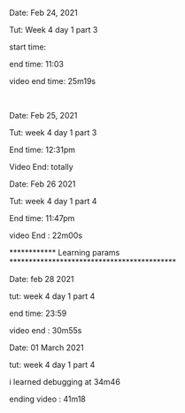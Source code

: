 <br />
Date: Feb 24, 2021 

Tut: Week 4 day 1 part 3

start time: 

end time: 11:03

video end time: 25m19s 

<br/>

Date: Feb 25, 2021

Tut: week 4 day 1 part 3

End time: 12:31pm

Video End: totally
<br/>

Date: Feb 26 2021

Tut: week 4 day 1 part 4 

End time: 11:47pm

video End : 22m00s 
<br/>

************ Learning params *******************************************

Date: feb 28 2021

tut: week 4 day 1 part 4

end time: 23:59

video end : 30m55s

Date: 01 March 2021

tut: week 4 day 1 part 4

i learned debugging at 34m46

ending video : 41m18
<br />














